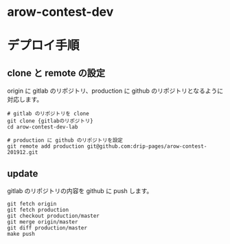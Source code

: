 # arow-contest-dev


# デプロイ手順

## clone と remote の設定

origin に gitlab のリポジトリ、production に github のリポジトリとなるように対応します。

```
# gitlab のリポジトリを clone
git clone {gitlabのリポジトリ}
cd arow-contest-dev-lab

# production に github のリポジトリを設定
git remote add production git@github.com:drip-pages/arow-contest-201912.git
```


## update

gitlab のリポジトリの内容を github に push します。

```
git fetch origin
git fetch production
git checkout production/master
git merge origin/master
git diff production/master
make push
```
